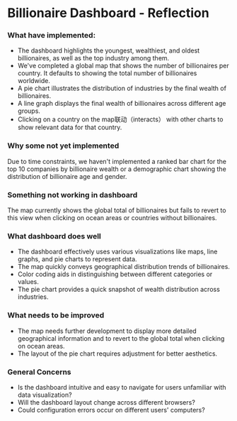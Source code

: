 # Billionaire Dashboard - Reflection

### What have implemented:

- The dashboard highlights the youngest, wealthiest, and oldest billionaires, as well as the top industry among them.
- We've completed a global map that shows the number of billionaires per country. It defaults to showing the total number of billionaires worldwide.
- A pie chart illustrates the distribution of industries by the final wealth of billionaires.
- A line graph displays the final wealth of billionaires across different age groups.
- Clicking on a country on the map联动（interacts） with other charts to show relevant data for that country.

### Why some not yet implemented

Due to time constraints, we haven't implemented a ranked bar chart for the top 10 companies by billionaire wealth or a demographic chart showing the distribution of billionaire age and gender.

### Something not working in dashboard

The map currently shows the global total of billionaires but fails to revert to this view when clicking on ocean areas or countries without billionaires.

### What dashboard does well

- The dashboard effectively uses various visualizations like maps, line graphs, and pie charts to represent data.
- The map quickly conveys geographical distribution trends of billionaires.
- Color coding aids in distinguishing between different categories or values.
- The pie chart provides a quick snapshot of wealth distribution across industries.

### What needs to be improved

- The map needs further development to display more detailed geographical information and to revert to the global total when clicking on ocean areas.
- The layout of the pie chart requires adjustment for better aesthetics.


### General Concerns

- Is the dashboard intuitive and easy to navigate for users unfamiliar with data visualization?
- Will the dashboard layout change across different browsers?
- Could configuration errors occur on different users' computers?